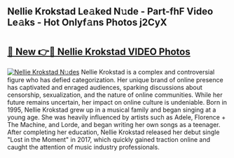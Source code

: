 ## Nellie Krokstad Le𝚊ked N𝚞de - Part-fhF Video Le𝚊ks - Hot Onlyf𝚊ns Photos j2CyX

# <h2><a href="http://ac52277.deff.icu/?id=Nellie+Krokstad">🔗 New 👉🔴 Nellie Krokstad VIDEO Photos</a></h2>

[![Nellie Krokstad N𝚞des](https://i.imgur.com/rIISA9y.gif)](http://ac52277.deff.icu/?id=Nellie+Krokstad)
Nellie Krokstad is a complex and controversial figure who has defied categorization. Her unique brand of online presence has captivated and enraged audiences, sparking discussions about censorship, sexualization, and the nature of online communities. While her future remains uncertain, her impact on online culture is undeniable. Born in 1995, Nellie Krokstad grew up in a musical family and began singing at a young age. She was heavily influenced by artists such as Adele, Florence + The Machine, and Lorde, and began writing her own songs as a teenager. After completing her education, Nellie Krokstad released her debut single "Lost in the Moment" in 2017, which quickly gained traction online and caught the attention of music industry professionals.
